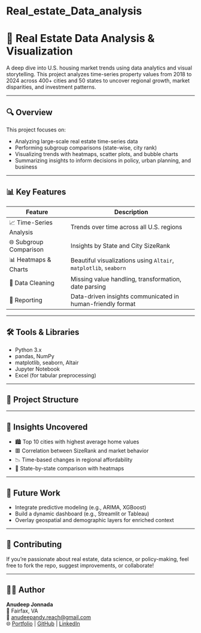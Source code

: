 # Real_estate_Data_analysis
# 🏡 Real Estate Data Analysis & Visualization

A deep dive into U.S. housing market trends using data analytics and visual storytelling. This project analyzes time-series property values from 2018 to 2024 across 400+ cities and 50 states to uncover regional growth, market disparities, and investment patterns.

---

## 🔍 Overview

This project focuses on:
- Analyzing large-scale real estate time-series data
- Performing subgroup comparisons (state-wise, city rank)
- Visualizing trends with heatmaps, scatter plots, and bubble charts
- Summarizing insights to inform decisions in policy, urban planning, and business

---

## 📊 Key Features

| Feature | Description |
|--------|-------------|
| 📈 Time-Series Analysis | Trends over time across all U.S. regions |
| 🌐 Subgroup Comparison | Insights by State and City SizeRank |
| 📊 Heatmaps & Charts | Beautiful visualizations using `Altair`, `matplotlib`, `seaborn` |
| 🧼 Data Cleaning | Missing value handling, transformation, date parsing |
| 📘 Reporting | Data-driven insights communicated in human-friendly format |

---

## 🛠️ Tools & Libraries

- Python 3.x
- pandas, NumPy
- matplotlib, seaborn, Altair
- Jupyter Notebook
- Excel (for tabular preprocessing)

---

## 📂 Project Structure


---

## 🧠 Insights Uncovered

- 🏙️ Top 10 cities with highest average home values
- 🟥 Correlation between SizeRank and market behavior
- 📉 Time-based changes in regional affordability
- 📌 State-by-state comparison with heatmaps

---

## 🔮 Future Work

- Integrate predictive modeling (e.g., ARIMA, XGBoost)
- Build a dynamic dashboard (e.g., Streamlit or Tableau)
- Overlay geospatial and demographic layers for enriched context

---

## 🤝 Contributing

If you’re passionate about real estate, data science, or policy-making, feel free to fork the repo, suggest improvements, or collaborate!


---

## 🙋‍♂️ Author

**Anudeep Jonnada**  
📍 Fairfax, VA  
📧 anudeepandy.reach@gmail.com  
🌐 [Portfolio](https://anudeep.me) | [GitHub](https://github.com/AnudeepJonnada) | [LinkedIn](https://linkedin.com/in/anudeepandy)

